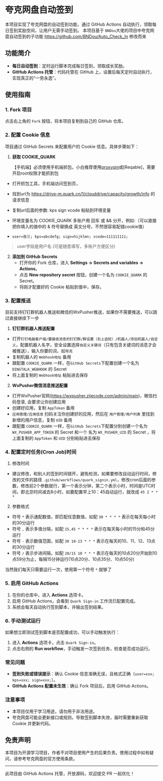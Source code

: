 # 夸克网盘自动签到

本项目实现了夸克网盘的自动签到功能，通过 GitHub Actions 自动执行，领取每日签到奖励空间，让用户无需手动签到。
本项目基于 `BNDou`大佬的项目中夸克网盘自动签到的子功能 https://github.com/BNDou/Auto_Check_In 修改而来

## 功能简介

- **每日自动签到**：定时运行脚本完成每日签到，领取成长奖励。
- **GitHub Actions 托管**：代码托管在 GitHub 上，设置后每天定时自动执行，实现真正的“一劳永逸”。

## 使用指南

### 1. Fork 项目

点击右上角的 `Fork` 按钮，将本项目复制到自己的 GitHub 仓库。

### 2. 配置 Cookie 信息

项目通过 GitHub Secrets 来配置用户的 Cookie 信息。具体步骤如下：

1. **获取 COOKIE_QUARK**

   【手机端】必须使用手机端抓包，小白推荐使用[proxypin](https://github.com/wanghongenpin/proxypin)或[Reqable]，需要开启root权限才能抓到包
   
- 打开抓包工具，手机端访问签到页，

- 找到url为 https://drive-m.quark.cn/1/clouddrive/capacity/growth/info 的请求信息

- 复制url后面的参数: kps sign vcode 粘贴到环境变量

- 环境变量名为 COOKIE_QUARK 多账户用 回车 或 && 分开，例如:（可以直接把你填入的值中的 & 符号替换成 英文分号，不然很容易配错cookie值）

- `user=张三; kps=abcdefg; sign=hijklmn; vcode=111111111;`
> user字段是用户名 (可是随意填写，多账户方便区分)

2. **添加到 GitHub Secrets**
   - 打开你的 Fork 仓库，进入 **Settings -> Secrets and variables -> Actions**。
   - 点击 **New repository secret** 按钮，创建一个名为 `COOKIE_QUARK` 的 Secret。
   - 将刚才配置好的 Cookie 粘贴到值中，保存。
   
### 3. 配置推送

   目前支持钉钉群机器人推送和微信的WxPusher推送，如果你不需要推送，可以跳过直接继续下一步

1. **钉钉群机器人推送配置**
- 打开`钉钉电脑客户端/要接收消息的钉钉群/群设置（右上齿轮）/机器人/添加机器人/自定义`，配置机器人名字，安全设置选择`自定义关键词`（只有包含关键词的消息才会被推送），输入你要的词，如`夸克`
- 复制机器人的 `Webhook地址` 备用
- 跟配置 `COOKIE_QUARK` 一样，在`GitHub Secrets`下配置创建一个名为 `DINGTALK_WEBHOOK` 的 Secret
- 将上面复制的 `Webhook地址` 粘贴进去保存

2. **WxPusher微信消息推送配置**
- 打开WxPusher官网(https://wxpusher.zjiecode.com/admin/main)，微信扫码登录, 会要求让你创建应用
- 创建好应用，复制 `AppToken` 备用
- `应用管理/应用信息` 扫码关注你创建好的应用，然后在 `用户管理/用户列表` 里找到新增的用户信息，复制 `UID` 备用
- 跟配置 `COOKIE_QUARK` 一样，在`GitHub Secrets`下配置分别创建一个名为 `WX_PUSHER_APP_TOKEN` 的 Secret 和一个 名为 `WX_PUSHER_UID` 的 Secret ，将上面复制的 `AppToken` 和 `UID` 分别粘贴进去保存

### 4. 配置定时任务(Cron Job)时间

1. 修改时间
- 建议修改，和别人的签到时间错开，避免检测，如果要修改自动运行时间，修改的文件的路径 `.github/workflows/quark_signin.yml`，修改cron后面的参数，修改前2个参数就行，第一个表示分钟，第二个表示小时，时间是UTC时间，即北京时间减去8小时，如要配置早上10：45自动运行，就改成 `45 2 * * *`

2. 参数格式
- 符号 `*` 表示通配数值，即匹配任意数值，如配 `30 * * * *` 表示在每天每小时的30分运行
- 符号 `,` 表示多值分隔，如配 `15,45 * * * *` 表示在每天每小时的15分和45分运行
- 符号 `-` 表示数值范围，如配 `30 10-13 * * *` 表示在每天的10、11、12、13点的30分运行
- 符号 `/` 表示步进间隔，如配 `20/15 10 * * *` 表示在每天的10点20分开始到10点59分为止，每隔15分钟运行(10点20分、10点35分、10点50分)

当然我们每天只需要运行一次，使用第一个符号 `*` 就够了

### 5. 启用 GitHub Actions

1. 在你的仓库中，进入 **Actions** 选项卡。
2. 启用 GitHub Actions，会看到 `Quark Sign-in` 工作流已配置完成。
3. 系统会每天自动执行签到脚本，并输出签到结果。

### 6. 手动测试运行

如果想立即测试签到脚本是否配置成功，可以手动触发执行：

1. 进入 **Actions** 选项卡，点击 `Quark Sign-in`。
2. 点击右侧的 **Run workflow**，手动触发一次签到任务，检查是否成功运行。

### 常见问题

- **签到失败或错误提示**：确认 Cookie 信息准确无误，且格式正确（`user=xxx; kps=xxx; sign=xxx;`）。
- **GitHub Actions 配置未生效**：确认 Fork 项目后，启用 GitHub Actions。

### 注意事项

- 本项目仅用于学习用途，请勿用于非法用途。
- 夸克网盘可能会更新接口或规则，导致签到脚本失效，届时需要重新获取 Cookie 并更新代码。

## 免责声明

本项目为开源学习项目，作者不对项目使用产生的后果负责。使用过程中如有疑问，请参考夸克网盘的官方使用条款。

---

此项目由 GitHub Actions 托管，开放源码，欢迎提交 PR 一起优化！
